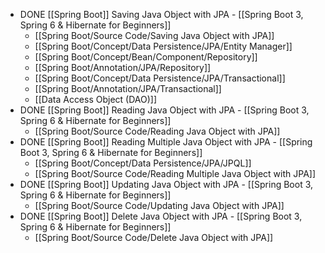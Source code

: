 - DONE [[Spring Boot]] Saving Java Object with JPA - [[Spring Boot 3, Spring 6 & Hibernate for Beginners]]
	- [[Spring Boot/Source Code/Saving Java Object with JPA]]
	- [[Spring Boot/Concept/Data Persistence/JPA/Entity Manager]]
	- [[Spring Boot/Concept/Bean/Component/Repository]]
	- [[Spring Boot/Annotation/JPA/Repository]]
	- [[Spring Boot/Concept/Data Persistence/JPA/Transactional]]
	- [[Spring Boot/Annotation/JPA/Transactional]]
	- [[Data Access Object (DAO)]]
- DONE [[Spring Boot]] Reading Java Object with JPA - [[Spring Boot 3, Spring 6 & Hibernate for Beginners]]
	- [[Spring Boot/Source Code/Reading Java Object with JPA]]
- DONE [[Spring Boot]] Reading Multiple Java Object with JPA - [[Spring Boot 3, Spring 6 & Hibernate for Beginners]]
	- [[Spring Boot/Concept/Data Persistence/JPA/JPQL]]
	- [[Spring Boot/Source Code/Reading Multiple Java Object with JPA]]
- DONE [[Spring Boot]] Updating Java Object with JPA - [[Spring Boot 3, Spring 6 & Hibernate for Beginners]]
	- [[Spring Boot/Source Code/Updating Java Object with JPA]]
- DONE [[Spring Boot]] Delete Java Object with JPA - [[Spring Boot 3, Spring 6 & Hibernate for Beginners]]
	- [[Spring Boot/Source Code/Delete Java Object with JPA]]